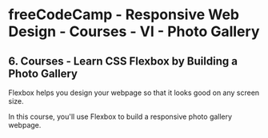# freeCodeCamp - Responsive Web Design - Courses - VI - Photo Gallery


## 6. Courses - Learn CSS Flexbox by Building a Photo Gallery

Flexbox helps you design your webpage so that it looks good on any screen size.

In this course, you'll use Flexbox to build a responsive photo gallery webpage.

